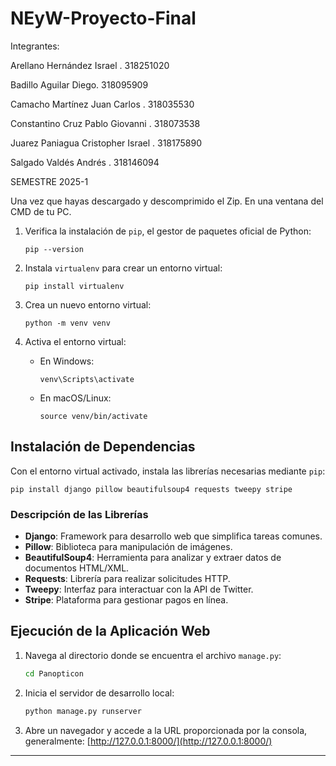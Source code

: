 # NEyW-Proyecto-Final

Integrantes:

  Arellano Hernández Israel . 318251020
  
  Badillo Aguilar Diego. 318095909 
  
  Camacho Martínez Juan Carlos . 318035530
  
  Constantino Cruz Pablo Giovanni . 318073538
  
  Juarez Paniagua Cristopher Israel . 318175890
  
  Salgado Valdés Andrés . 318146094

SEMESTRE 2025-1

Una vez que hayas descargado y descomprimido el Zip. En una ventana del CMD de tu PC.

1. Verifica la instalación de `pip`, el gestor de paquetes oficial de Python:
   ```
   pip --version
   ```

2. Instala `virtualenv` para crear un entorno virtual:
   ```
   pip install virtualenv
   ```

3. Crea un nuevo entorno virtual:
   ```
   python -m venv venv
   ```

4. Activa el entorno virtual:
   - En Windows:
     ```
     venv\Scripts\activate
     ```
   - En macOS/Linux:
     ```
     source venv/bin/activate
     ```

## Instalación de Dependencias

Con el entorno virtual activado, instala las librerías necesarias mediante `pip`:

```
pip install django pillow beautifulsoup4 requests tweepy stripe
```

### Descripción de las Librerías

- **Django**: Framework para desarrollo web que simplifica tareas comunes.
- **Pillow**: Biblioteca para manipulación de imágenes.
- **BeautifulSoup4**: Herramienta para analizar y extraer datos de documentos HTML/XML.
- **Requests**: Librería para realizar solicitudes HTTP.
- **Tweepy**: Interfaz para interactuar con la API de Twitter.
- **Stripe**: Plataforma para gestionar pagos en línea.

## Ejecución de la Aplicación Web

1. Navega al directorio donde se encuentra el archivo `manage.py`:
   ```bash
   cd Panopticon
   ```

2. Inicia el servidor de desarrollo local:
   ```bash
   python manage.py runserver
   ```

3. Abre un navegador y accede a la URL proporcionada por la consola, generalmente:
   [http://127.0.0.1:8000/](http://127.0.0.1:8000/)

---





